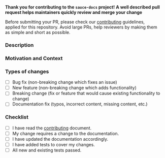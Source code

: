 <!-- Thanks for sending us a PR to improve this project! If you are adding a
feature or fixing a bug, and this needs more documentation, please add it to your PR. -->

**Thank you for contributing to the `sauce-docs` project!**
**A well described pull request helps maintainers quickly review and merge your change**

Before submitting your PR, please check our [contributing](https://github.com/saucelabs/sauce-school/blob/master/CONTRIBUTING.MD)
guidelines, applied for this repository. Avoid large PRs, help reviewers by making them as simple
and short as possible.


<!--- Provide a general summary of your changes in the Title above -->

### Description
<!--- Describe your changes in detail -->

### Motivation and Context
<!--- Why is this change required? What problem does it solve? -->

### Types of changes
<!--- What types of changes does your code introduce? Put an `x` in all the boxes that apply: -->
- [ ] Bug fix (non-breaking change which fixes an issue)
- [ ] New feature (non-breaking change which adds functionality)
- [ ] Breaking change (fix or feature that would cause existing functionality to change)
- [ ] Documentation fix (typos, incorrect content, missing content, etc.)

### Checklist
<!--- Go over all the following points, and put an `x` in all the boxes that apply. -->
<!--- If you're unsure about any of these, don't hesitate to ask. We're here to help! -->
- [ ] I have read the [contributing](https://github.com/saucelabs/sauce-school/blob/master/CONTRIBUTING.MD) document.
- [ ] My change requires a change to the documentation.
- [ ] I have updated the documentation accordingly.
- [ ] I have added tests to cover my changes.
- [ ] All new and existing tests passed.
<!--- Provide a general summary of your changes in the Title above -->
